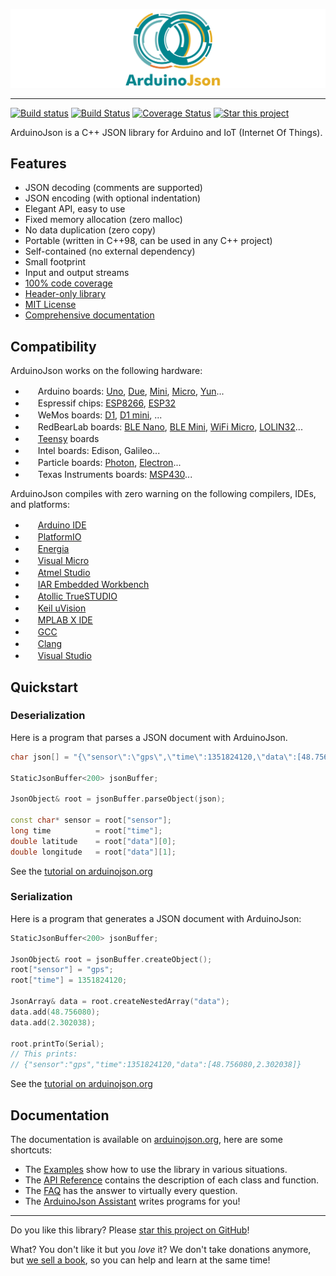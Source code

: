 ![ArduinoJson](banner.svg)

---

[![Build status](https://ci.appveyor.com/api/projects/status/m7s53wav1l0abssg/branch/master?svg=true)](https://ci.appveyor.com/project/bblanchon/arduinojson/branch/master) [![Build Status](https://travis-ci.org/bblanchon/ArduinoJson.svg?branch=master)](https://travis-ci.org/bblanchon/ArduinoJson) [![Coverage Status](https://img.shields.io/coveralls/bblanchon/ArduinoJson.svg)](https://coveralls.io/r/bblanchon/ArduinoJson?branch=master) [![Star this project](http://githubbadges.com/star.svg?user=bblanchon&repo=ArduinoJson&style=flat&color=fff&background=007ec6)](https://github.com/bblanchon/ArduinoJson)

ArduinoJson is a C++ JSON library for Arduino and IoT (Internet Of Things).

## Features

* JSON decoding (comments are supported)
* JSON encoding (with optional indentation)
* Elegant API, easy to use
* Fixed memory allocation (zero malloc)
* No data duplication (zero copy)
* Portable (written in C++98, can be used in any C++ project)
* Self-contained (no external dependency)
* Small footprint
* Input and output streams
* [100% code coverage](https://coveralls.io/github/bblanchon/ArduinoJson)
* [Header-only library](https://en.wikipedia.org/wiki/Header-only)
* [MIT License](https://en.wikipedia.org/wiki/MIT_License)
* [Comprehensive documentation](https://arduinojson.org?utm_source=github&utm_medium=readme)

## Compatibility

ArduinoJson works on the following hardware:

* <img src="https://www.arduino.cc/favicon.ico" height="16" width="16"> Arduino boards: [Uno](https://www.arduino.cc/en/Main/ArduinoBoardUno), [Due](https://www.arduino.cc/en/Main/ArduinoBoardDue), [Mini](https://www.arduino.cc/en/Main/ArduinoBoardMini), [Micro](https://www.arduino.cc/en/Main/ArduinoBoardMicro), [Yun](https://www.arduino.cc/en/Main/ArduinoBoardYun)...
* <img src="http://espressif.com/sites/all/themes/espressif/favicon.ico" height="16" width="16"> Espressif chips: [ESP8266](https://en.wikipedia.org/wiki/ESP8266), [ESP32](https://en.wikipedia.org/wiki/ESP32)
* <img src="https://www.wemos.cc/themes/martin-materialize-parallax/assets/favicon.ico" height="16" width="16"> WeMos boards: [D1](https://wiki.wemos.cc/products:d1:d1), [D1 mini](https://wiki.wemos.cc/products:d1:d1_mini),  ...
* <img src="http://redbearlab.com/favicon.ico" height="16" width="16"> RedBearLab boards: [BLE Nano](http://redbearlab.com/blenano/), [BLE Mini](http://redbearlab.com/blemini/), [WiFi Micro](https://redbear.cc/product/wifi/wifi-micro.html), [LOLIN32](https://wiki.wemos.cc/products:lolin32:lolin32)...
* <img src="https://www.pjrc.com/favicon.ico" height="16" width="16"> [Teensy](https://www.pjrc.com/teensy/) boards
* <img src="https://software.intel.com/sites/all/themes/zero/favicon.ico" height="16" width="16"> Intel boards: Edison, Galileo...
* <img src="https://www-assets.particle.io/images/favicon.png"  height="16" width="16"> Particle boards: [Photon](https://www.particle.io/products/hardware/photon-wifi-dev-kit), [Electron](https://www.particle.io/products/hardware/electron-cellular-dev-kit)...
* <img src="http://www.ti.com/favicon.ico" height="16" width="16"> Texas Instruments boards: [MSP430](http://www.ti.com/microcontrollers/msp430-ultra-low-power-mcus/overview/overview.html)...

ArduinoJson compiles with zero warning on the following compilers, IDEs, and platforms:

* <img src="https://www.arduino.cc/favicon.ico" height="16" width="16"> [Arduino IDE](https://www.arduino.cc/en/Main/Software)
* <img src="http://cdn.platformio.org/favicon.ico" height="16" width="16"> [PlatformIO](http://platformio.org/)
* <img src="http://energia.nu/img/favicon.ico" height="16" width="16"> [Energia](http://energia.nu/)
* <img src="http://www.visualmicro.com/pics/arduino-visual-studio-ld.png" height="16" width="16"> [Visual Micro](http://www.visualmicro.com/)
* <img src="http://www.atmel.com/Images/favicon.ico" height="16" width="16"> [Atmel Studio](http://www.atmel.com/microsite/atmel-studio/)
* <img src="https://www.iar.com/favicon.ico" height="16" width="16"> [IAR Embedded Workbench](https://www.iar.com/iar-embedded-workbench/)
* <img src="http://www.st.com/etc/clientlibs/st-site/media/app/images/favicon.png" height="16" width="16"> [Atollic TrueSTUDIO](https://atollic.com/truestudio/)
* <img src="http://www.keil.com/favicon.ico" height="16" width="16"> [Keil uVision](http://www.keil.com/)
* <img src="http://www.microchip.com/favicon.ico" height="16" width="16"> [MPLAB X IDE](http://www.microchip.com/mplab/mplab-x-ide)
* <img src="https://gcc.gnu.org/favicon.ico" height="16" width="16"> [GCC](https://gcc.gnu.org/)
* <img src="https://clang.llvm.org/favicon.ico" height="16" width="16"> [Clang](https://clang.llvm.org/)
* <img src="https://www.visualstudio.com/favicon.ico" height="16" width="16"> [Visual Studio](https://www.visualstudio.com/)

## Quickstart

### Deserialization

Here is a program that parses a JSON document with ArduinoJson.

```c++
char json[] = "{\"sensor\":\"gps\",\"time\":1351824120,\"data\":[48.756080,2.302038]}";

StaticJsonBuffer<200> jsonBuffer;

JsonObject& root = jsonBuffer.parseObject(json);

const char* sensor = root["sensor"];
long time          = root["time"];
double latitude    = root["data"][0];
double longitude   = root["data"][1];
```

See the [tutorial on arduinojson.org](https://arduinojson.org/doc/decoding/?utm_source=github&utm_medium=readme)

### Serialization

Here is a program that generates a JSON document with ArduinoJson:

```c++
StaticJsonBuffer<200> jsonBuffer;

JsonObject& root = jsonBuffer.createObject();
root["sensor"] = "gps";
root["time"] = 1351824120;

JsonArray& data = root.createNestedArray("data");
data.add(48.756080);
data.add(2.302038);

root.printTo(Serial);
// This prints:
// {"sensor":"gps","time":1351824120,"data":[48.756080,2.302038]}
```

See the [tutorial on arduinojson.org](https://arduinojson.org/doc/encoding/?utm_source=github&utm_medium=readme)

## Documentation

The documentation is available on [arduinojson.org](https://arduinojson.org/?utm_source=github&utm_medium=readme), here are some shortcuts:

* The [Examples](https://arduinojson.org/example/?utm_source=github&utm_medium=readme) show how to use the library in various situations.
* The [API Reference](https://arduinojson.org/api/?utm_source=github&utm_medium=readme) contains the description of each class and function.
* The [FAQ](https://arduinojson.org/faq/?utm_source=github&utm_medium=readme) has the answer to virtually every question.
* The [ArduinoJson Assistant](https://arduinojson.org/assistant/?utm_source=github&utm_medium=readme) writes programs for you!

---

Do you like this library? Please [star this project on GitHub](https://github.com/bblanchon/ArduinoJson/stargazers)!

What? You don't like it but you *love* it?
We don't take donations anymore, but [we sell a book](https://arduinojson.org/book/?utm_source=github&utm_medium=readme), so you can help and learn at the same time!

